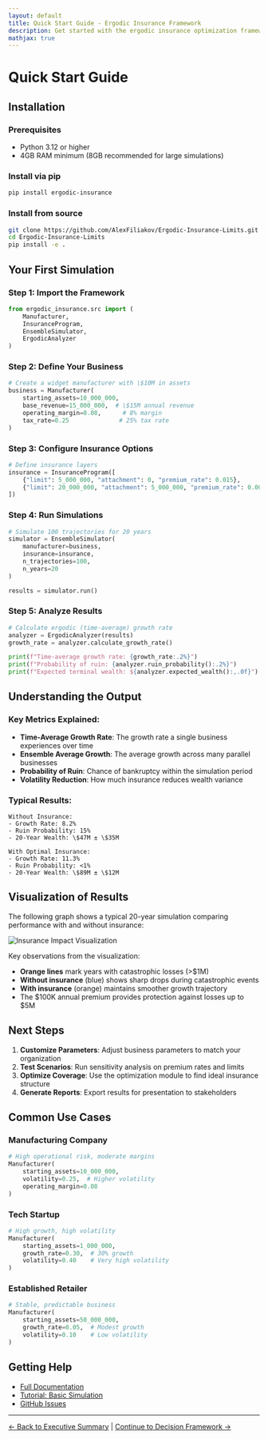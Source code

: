 ```yaml
---
layout: default
title: Quick Start Guide - Ergodic Insurance Framework
description: Get started with the ergodic insurance optimization framework in minutes
mathjax: true
---
```


# Quick Start Guide

## Installation

### Prerequisites
- Python 3.12 or higher
- 4GB RAM minimum (8GB recommended for large simulations)

### Install via pip
```bash
pip install ergodic-insurance
```

### Install from source
```bash
git clone https://github.com/AlexFiliakov/Ergodic-Insurance-Limits.git
cd Ergodic-Insurance-Limits
pip install -e .
```

## Your First Simulation

### Step 1: Import the Framework
```python
from ergodic_insurance.src import (
    Manufacturer,
    InsuranceProgram,
    EnsembleSimulator,
    ErgodicAnalyzer
)
```

### Step 2: Define Your Business
```python
# Create a widget manufacturer with \$10M in assets
business = Manufacturer(
    starting_assets=10_000_000,
    base_revenue=15_000_000,  # \$15M annual revenue
    operating_margin=0.08,      # 8% margin
    tax_rate=0.25              # 25% tax rate
)
```

### Step 3: Configure Insurance Options
```python
# Define insurance layers
insurance = InsuranceProgram([
    {"limit": 5_000_000, "attachment": 0, "premium_rate": 0.015},
    {"limit": 20_000_000, "attachment": 5_000_000, "premium_rate": 0.008},
])
```

### Step 4: Run Simulations
```python
# Simulate 100 trajectories for 20 years
simulator = EnsembleSimulator(
    manufacturer=business,
    insurance=insurance,
    n_trajectories=100,
    n_years=20
)

results = simulator.run()
```

### Step 5: Analyze Results
```python
# Calculate ergodic (time-average) growth rate
analyzer = ErgodicAnalyzer(results)
growth_rate = analyzer.calculate_growth_rate()

print(f"Time-average growth rate: {growth_rate:.2%}")
print(f"Probability of ruin: {analyzer.ruin_probability():.2%}")
print(f"Expected terminal wealth: ${analyzer.expected_wealth():,.0f}")
```

## Understanding the Output

### Key Metrics Explained:
- **Time-Average Growth Rate**: The growth rate a single business experiences over time
- **Ensemble Average Growth**: The average growth across many parallel businesses
- **Probability of Ruin**: Chance of bankruptcy within the simulation period
- **Volatility Reduction**: How much insurance reduces wealth variance

### Typical Results:
```
Without Insurance:
- Growth Rate: 8.2%
- Ruin Probability: 15%
- 20-Year Wealth: \$47M ± \$35M

With Optimal Insurance:
- Growth Rate: 11.3%
- Ruin Probability: <1%
- 20-Year Wealth: \$89M ± \$12M
```

## Visualization of Results

The following graph shows a typical 20-year simulation comparing performance with and without insurance:

![Insurance Impact Visualization](../assets/results/getting_started/output.png)

Key observations from the visualization:
- **Orange lines** mark years with catastrophic losses (>$1M)
- **Without insurance** (blue) shows sharp drops during catastrophic events
- **With insurance** (orange) maintains smoother growth trajectory
- The $100K annual premium provides protection against losses up to $5M

## Next Steps

1. **Customize Parameters**: Adjust business parameters to match your organization
2. **Test Scenarios**: Run sensitivity analysis on premium rates and limits
3. **Optimize Coverage**: Use the optimization module to find ideal insurance structure
4. **Generate Reports**: Export results for presentation to stakeholders

## Common Use Cases

### Manufacturing Company
```python
# High operational risk, moderate margins
Manufacturer(
    starting_assets=10_000_000,
    volatility=0.25,  # Higher volatility
    operating_margin=0.08
)
```

### Tech Startup
```python
# High growth, high volatility
Manufacturer(
    starting_assets=1_000_000,
    growth_rate=0.30,  # 30% growth
    volatility=0.40    # Very high volatility
)
```

### Established Retailer
```python
# Stable, predictable business
Manufacturer(
    starting_assets=50_000_000,
    growth_rate=0.05,  # Modest growth
    volatility=0.10    # Low volatility
)
```

## Getting Help

- [Full Documentation](/Ergodic-Insurance-Limits/docs/overview)
- [Tutorial: Basic Simulation](/Ergodic-Insurance-Limits/tutorials/basic_simulation)
- [GitHub Issues](https://github.com/AlexFiliakov/Ergodic-Insurance-Limits/issues)

---

[← Back to Executive Summary](/Ergodic-Insurance-Limits/docs/user_guide/executive_summary) | [Continue to Decision Framework →](/Ergodic-Insurance-Limits/docs/user_guide/decision_framework)
